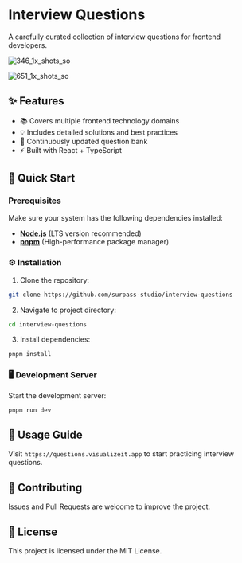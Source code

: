 # Interview Questions

A carefully curated collection of interview questions for frontend developers.

![346_1x_shots_so](https://github.com/user-attachments/assets/b46f8321-b52c-4e2e-b225-aa23e1aaf2c4)

![651_1x_shots_so](https://github.com/user-attachments/assets/c8b2492c-7eb9-4817-acba-bb2f1469f21f)

## ✨ Features

- 📚 Covers multiple frontend technology domains
- 💡 Includes detailed solutions and best practices
- 🔄 Continuously updated question bank
- ⚡️ Built with React + TypeScript

## 🚀 Quick Start

### Prerequisites

Make sure your system has the following dependencies installed:

- **[Node.js](https://nodejs.org/en/)** (LTS version recommended)
- **[pnpm](https://pnpm.io/)** (High-performance package manager)

### ⚙️ Installation

1. Clone the repository:

```sh
git clone https://github.com/surpass-studio/interview-questions
```

2. Navigate to project directory:

```sh
cd interview-questions
```

3. Install dependencies:

```sh
pnpm install
```

### 🖥️ Development Server

Start the development server:

```sh
pnpm run dev
```

## 📖 Usage Guide

Visit `https://questions.visualizeit.app` to start practicing interview questions.

## 🤝 Contributing

Issues and Pull Requests are welcome to improve the project.

## 📝 License

This project is licensed under the MIT License.
